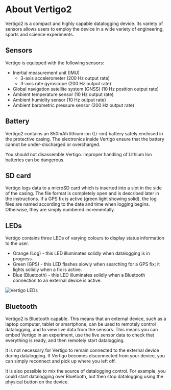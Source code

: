 # About Vertigo2

Vertigo2 is a compact and highly capable datalogging device. Its variety of sensors allows users to employ the device in a wide variety of engineering, sports and science experiments.

## Sensors

Vertigo is equipped with the following sensors:
* Inertial measurement unit (IMU)
  * 3-axis accelerometer (200 Hz output rate)
  * 3-axis rate gyroscope (200 Hz output rate)
* Global navigation satellite system (GNSS) (10 Hz position output rate)
* Ambient temperature sensor (10 Hz output rate)
* Ambient humidity sensor (10 Hz output rate)
* Ambient barometric pressure sensor (200 Hz output rate)

## Battery

Vertigo2 contains an 850mAh lithium ion (Li-ion) battery safely enclosed in the protective casing. The electronics inside Vertigo ensure that the battery cannot be under-discharged or overcharged.

You should not disassemble Vertigo. Improper handling of Lithium Ion batteries can be dangerous.

## SD card

Vertigo logs data to a microSD card which is inserted into a slot in the side of the casing. The file format is completely open and is described later in the instructions. If a GPS fix is active (green light showing solid), the log files are named according to the date and time when logging begins. Otherwise, they are simply numbered incrementally.

## LEDs

Vertigo contains three LEDs of varying colours to display status information to the user.

* Orange (Log) - this LED illuminates solidly when datalogging is in progress.
* Green (GPS) - this LED flashes slowly when searching for a GPS fix; it lights solidly when a fix is active.
* Blue (Bluetooth) - this LED illuminates solidly when a Bluetooth connection to an external device is active.

![Vertigo LEDs](img/led-annotations.PNG)

## Bluetooth

Vertigo2 is Bluetooth capable. This means that an external device, such as a laptop computer, tablet or smartphone, can be used to remotely control datalogging, and to view live data from the sensors. This means you can embed Vertigo in an experiment, use the live sensor data to check that everything is ready, and then remotely start datalogging.

It is not necessary for Vertigo to remain connected to the external device during datalogging. If Vertigo becomes disconnected from your device, you can simply reconnect and pick up where you left off.

It is also possible to mix the source of datalogging control. For example, you could start datalogging over Bluetooth, but then stop datalogging using the physical button on the device.

